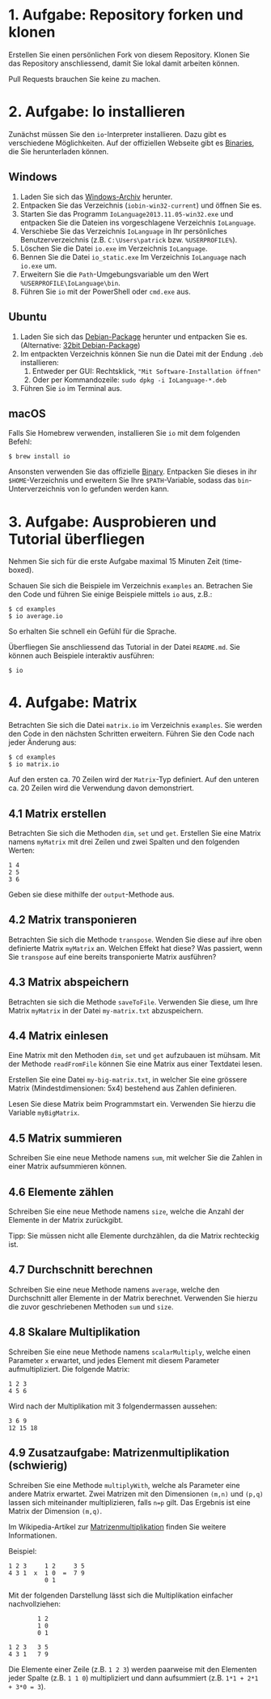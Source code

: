 # 1. Aufgabe: Repository forken und klonen

Erstellen Sie einen persönlichen Fork von diesem Repository. Klonen Sie das
Repository anschliessend, damit Sie lokal damit arbeiten können.

Pull Requests brauchen Sie keine zu machen.

# 2. Aufgabe: Io installieren

Zunächst müssen Sie den `io`-Interpreter installieren. Dazu gibt es verschiedene
Möglichkeiten. Auf der offiziellen Webseite gibt es
[Binaries](https://iolanguage.org/binaries.html), die Sie herunterladen können.

## Windows

1. Laden Sie sich das
   [Windows-Archiv](http://iobin.suspended-chord.info/win32/iobin-win32-current.zip)
   herunter.
2. Entpacken Sie das Verzeichnis (`iobin-win32-current`) und öffnen Sie es.
3. Starten Sie das Programm `IoLanguage2013.11.05-win32.exe` und entpacken Sie
   die Dateien ins vorgeschlagene Verzeichnis `IoLanguage`.
4. Verschiebe Sie das Verzeichnis `IoLanguage` in Ihr persönliches
   Benutzerverzeichnis (z.B. `C:\Users\patrick` bzw. `%USERPROFILE%`).
5. Löschen Sie die Datei `io.exe` im Verzeichnis `IoLanguage`.
6. Bennen Sie die Datei `io_static.exe` Im Verzeichnis `IoLanguage` nach
   `io.exe` um.
7. Erweitern Sie die `Path`-Umgebungsvariable um den Wert
   `%USERPROFILE\IoLanguage\bin`.
8. Führen Sie `io` mit der PowerShell oder `cmd.exe` aus.

## Ubuntu

1. Laden Sie sich das
   [Debian-Package](http://iobin.suspended-chord.info/linux/iobin-linux-x64-deb-current.zip)
   herunter und entpacken Sie es. (Alternative: [32bit
   Debian-Package](http://iobin.suspended-chord.info/linux/iobin-linux-x86-deb-current.zip))
2. Im entpackten Verzeichnis können Sie nun die Datei mit der Endung `.deb`
   installieren:
    1. Entweder per GUI: Rechtsklick, `"Mit Software-Installation öffnen"`
    2. Oder per Kommandozeile: `sudo dpkg -i IoLanguage-*.deb`
3. Führen Sie `io` im Terminal aus.

## macOS

Falls Sie Homebrew verwenden, installieren Sie `io` mit dem folgenden Befehl:

    $ brew install io

Ansonsten verwenden Sie das offizielle
[Binary](http://iobin.suspended-chord.info/mac/iobin-mac-current.zip). Entpacken
Sie dieses in ihr `$HOME`-Verzeichnis und erweitern Sie Ihre `$PATH`-Variable,
sodass das `bin`-Unterverzeichnis von Io gefunden werden kann.

# 3. Aufgabe: Ausprobieren und Tutorial überfliegen

Nehmen Sie sich für die erste Aufgabe maximal 15 Minuten Zeit (time-boxed).

Schauen Sie sich die Beispiele im Verzeichnis `examples` an. Betrachen Sie den
Code und führen Sie einige Beispiele mittels `io` aus, z.B.:

    $ cd examples
    $ io average.io

So erhalten Sie schnell ein Gefühl für die Sprache.

Überfliegen Sie anschliessend das Tutorial in der Datei `README.md`. Sie können
auch Beispiele interaktiv ausführen:

    $ io

# 4. Aufgabe: Matrix

Betrachten Sie sich die Datei `matrix.io` im Verzeichnis `examples`. Sie werden
den Code in den nächsten Schritten erweitern. Führen Sie den Code nach jeder
Änderung aus:

    $ cd examples
    $ io matrix.io

Auf den ersten ca. 70 Zeilen wird der `Matrix`-Typ definiert. Auf den unteren
ca. 20 Zeilen wird die Verwendung davon demonstriert.

## 4.1 Matrix erstellen

Betrachten Sie sich die Methoden `dim`, `set` und `get`. Erstellen Sie eine
Matrix namens `myMatrix` mit drei Zeilen und zwei Spalten und den folgenden
Werten:

    1 4
    2 5
    3 6

Geben sie diese mithilfe der `output`-Methode aus.

## 4.2 Matrix transponieren

Betrachten Sie sich die Methode `transpose`. Wenden Sie diese auf ihre oben
definierte Matrix `myMatrix` an. Welchen Effekt hat diese? Was passiert, wenn
Sie `transpose` auf eine bereits transponierte Matrix ausführen?

## 4.3 Matrix abspeichern

Betrachten sie sich die Methode `saveToFile`. Verwenden Sie diese, um Ihre
Matrix `myMatrix` in der Datei `my-matrix.txt` abzuspeichern.

## 4.4 Matrix einlesen

Eine Matrix mit den Methoden `dim`, `set` und `get` aufzubauen ist mühsam. Mit
der Methode `readFromFile` können Sie eine Matrix aus einer Textdatei lesen.

Erstellen Sie eine Datei `my-big-matrix.txt`, in welcher Sie eine grössere
Matrix (Mindestdimensionen: 5x4) bestehend aus Zahlen definieren.

Lesen Sie diese Matrix beim Programmstart ein. Verwenden Sie hierzu die Variable
`myBigMatrix`.

## 4.5 Matrix summieren

Schreiben Sie eine neue Methode namens `sum`, mit welcher Sie die Zahlen in
einer Matrix aufsummieren können.

## 4.6 Elemente zählen

Schreiben Sie eine neue Methode namens `size`, welche die Anzahl der Elemente in
der Matrix zurückgibt.

Tipp: Sie müssen nicht alle Elemente durchzählen, da die Matrix rechteckig ist.

## 4.7 Durchschnitt berechnen

Schreiben Sie eine neue Methode namens `average`, welche den Durchschnitt aller
Elemente in der Matrix berechnet. Verwenden Sie hierzu die zuvor geschriebenen
Methoden `sum` und `size`.

## 4.8 Skalare Multiplikation

Schreiben Sie eine neue Methode namens `scalarMultiply`, welche einen Parameter
`x` erwartet, und jedes Element mit diesem Parameter aufmultipliziert. Die
folgende Matrix:

    1 2 3
    4 5 6

Wird nach der Multiplikation mit 3 folgendermassen aussehen:

    3 6 9
    12 15 18

## 4.9 Zusatzaufgabe: Matrizenmultiplikation (schwierig)

Schreiben Sie eine Methode `multiplyWith`, welche als Parameter eine andere
Matrix erwartet. Zwei Matrizen mit den Dimensionen `(m,n)` und `(p,q)` lassen
sich miteinander multiplizieren, falls `n=p` gilt. Das Ergebnis ist eine Matrix
der Dimension `(m,q)`.

Im Wikipedia-Artikel zur
[Matrizenmultiplikation](https://de.wikipedia.org/wiki/Matrizenmultiplikation)
finden Sie weitere Informationen.

Beispiel:

    1 2 3     1 2     3 5 
    4 3 1  x  1 0  =  7 9
              0 1     

Mit der folgenden Darstellung lässt sich die Multiplikation einfacher
nachvollziehen:

            1 2
            1 0
            0 1

    1 2 3   3 5
    4 3 1   7 9

Die Elemente einer Zeile (z.B. `1 2 3`) werden paarweise mit den Elementen jeder
Spalte (z.B. `1 1 0`) multipliziert und dann aufsummiert (z.B. `1*1 + 2*1 + 3*0
= 3`).
